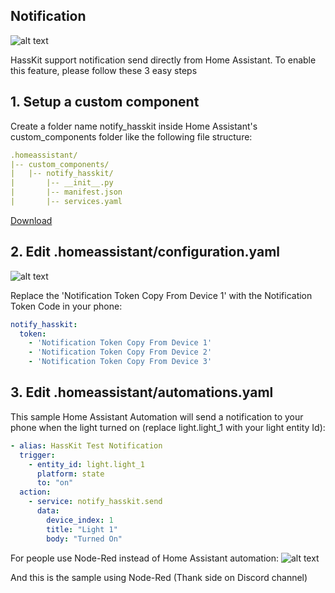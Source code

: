 ## Notification

![alt text](https://github.com/tuanha2000vn/hasskit/blob/master/graphic%20template/Notification/image.png "Notification iOS")

HassKit support notification send directly from Home Assistant. To enable this feature, please follow these 3 easy steps

## 1. Setup a custom component

Create a folder name notify_hasskit inside Home Assistant's custom_components folder like the following file structure:
```yaml
.homeassistant/
|-- custom_components/
|   |-- notify_hasskit/
|       |-- __init__.py
|       |-- manifest.json
|       |-- services.yaml
```
[Download](https://github.com/tuanha2000vn/hasskit/raw/master/custom_components/notify_hasskit.zip)
## 2. Edit .homeassistant/configuration.yaml

![alt text](https://github.com/tuanha2000vn/hasskit/blob/master/graphic%20template/notification_token.png "Notification Token Guide")

Replace the 'Notification Token Copy From Device 1' with the Notification Token Code in your phone:
```yaml
notify_hasskit:
  token:
    - 'Notification Token Copy From Device 1'
    - 'Notification Token Copy From Device 2'
    - 'Notification Token Copy From Device 3'
```
## 3. Edit .homeassistant/automations.yaml

This sample Home Assistant Automation will send a notification to your phone when the light turned on (replace light.light_1 with your light entity Id):
```yaml
- alias: HassKit Test Notification
  trigger:
    - entity_id: light.light_1
      platform: state
      to: "on"
  action:
    - service: notify_hasskit.send
      data:
        device_index: 1
        title: "Light 1"
        body: "Turned On"
```

For people use Node-Red instead of Home Assistant automation:
![alt text](https://github.com/tuanha2000vn/hasskit/blob/master/graphic%20template/Notification/node_red.png "Notification Node Red")

And this is the sample using Node-Red (Thank side on Discord channel)
